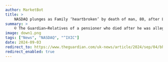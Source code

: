```yaml
---
author: MarketBot
title: >
    NASDAQ plunges as Family ‘heartbroken’ by death of man, 80, after Leicester park incident
summary: >
    © The Guardian—Relatives of a pensioner who died after he was allegedly attacked while walking his dog in a park yards from his home in Leicester have said their “hearts have been completely broken” by the loss of a “loving, caring person whose life centred around his family”.
image: down1.png
tags: ["News", "NASDAQ", "^IXIC"]
date: 2024-09-03
redirect_to: https://www.theguardian.com/uk-news/article/2024/sep/04/bhim-kohli-family-heartbroken-leicester-franklin-park
redirect_enabled: true
---
```

